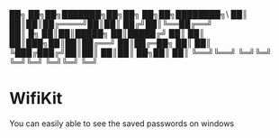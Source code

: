 <div>
██╗    ██╗██╗███████╗██╗██╗  ██╗██╗████████╗\
██║    ██║██║██╔════╝██║██║ ██╔╝██║╚══██╔══╝<br>
██║ █╗ ██║██║█████╗  ██║█████╔╝ ██║   ██║ <br>
██║███╗██║██║██╔══╝  ██║██╔═██╗ ██║   ██║
╚███╔███╔╝██║██║     ██║██║  ██╗██║   ██║
 ╚══╝╚══╝ ╚═╝╚═╝     ╚═╝╚═╝  ╚═╝╚═╝   ╚═╝
</div>
                                            
# WifiKit
You can easily able to see the saved passwords on windows
